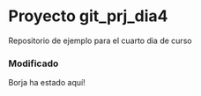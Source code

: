 # Proyecto git_prj_dia4

Repositorio de ejemplo para el cuarto dia de curso

### Modificado

Borja ha estado aquí!